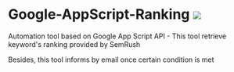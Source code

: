 # Google-AppScript-Ranking <img src=https://github.com/AlberErre/Google-AppScript-Ranking/blob/master/GAS_SemRush.png>

Automation tool based on Google App Script API - This tool retrieve keyword's ranking provided by SemRush

Besides, this tool informs by email once certain condition is met
